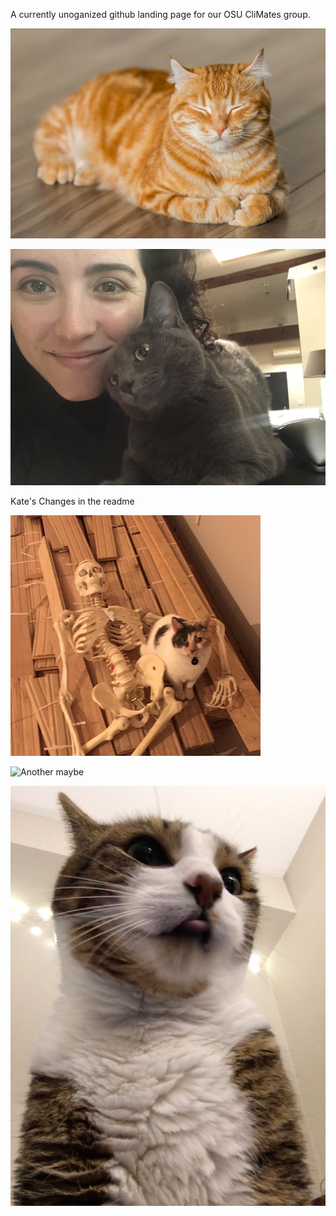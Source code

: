 A currently unoganized github landing page for our OSU CliMates group. 

![needsCatPic](catpics/catpic.jpg)

![Needs more cat pics](catpics/jen-and-nimbus-lovetea.jpeg)


Kate's Changes in the readme 

![Needs even more cat pics](catpics/scylla_with_bones.JPG)


![Another maybe](catpics/porter.jpg)


![all the cats](catpics/chestnut.jpeg)

